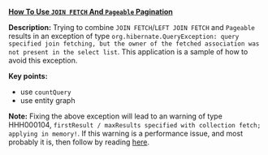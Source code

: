 **[How To Use `JOIN FETCH` And `Pageable` Pagination](https://github.com/andreipall/Spring-Boot-JPA/tree/master/HibernateSpringBootJoinFetchPageable)**

**Description:** Trying to combine `JOIN FETCH`/`LEFT JOIN FETCH` and `Pageable` results in an exception of type `org.hibernate.QueryException: query specified join fetching, but the owner of the fetched association was not present in the select list`. This application is a sample of how to avoid this exception.

**Key points:**
- use `countQuery`
- use entity graph
     
**Note:** Fixing the above exception will lead to an warning of type HHH000104, `firstResult / maxResults specified with collection fetch; applying in memory!`. If this warning is a performance issue, and most probably it is, then follow by reading [here](https://github.com/andreipall/Spring-Boot-JPA/tree/master/HibernateSpringBootHHH000104).     
